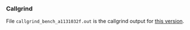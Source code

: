 ### Callgrind

File `callgrind_bench_a1131032f.out` is the callgrind output for [this version](https://github.com/hyrise-mp/hyrise/tree/a1131032f776553bd588c37c9c1aa1a28395ddf7).

